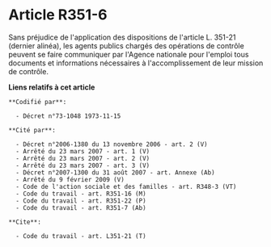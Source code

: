 # Article R351-6

Sans préjudice de l'application des dispositions de l'article L. 351-21 (dernier alinéa), les agents publics chargés des
opérations de contrôle peuvent se faire communiquer par l'Agence nationale pour l'emploi tous documents et informations
nécessaires à l'accomplissement de leur mission de contrôle.

**Liens relatifs à cet article**

	**Codifié par**:

	  - Décret n°73-1048 1973-11-15

	**Cité par**:

	  - Décret n°2006-1380 du 13 novembre 2006 - art. 2 (V)
	  - Arrêté du 23 mars 2007 - art. 1 (V)
	  - Arrêté du 23 mars 2007 - art. 2 (V)
	  - Arrêté du 23 mars 2007 - art. 3 (V)
	  - Décret n°2007-1300 du 31 août 2007 - art. Annexe (Ab)
	  - Arrêté du 9 février 2009 (V)
	  - Code de l'action sociale et des familles - art. R348-3 (VT)
	  - Code du travail - art. R351-16 (M)
	  - Code du travail - art. R351-22 (P)
	  - Code du travail - art. R351-7 (Ab)

	**Cite**:

	  - Code du travail - art. L351-21 (T)
